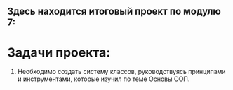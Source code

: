 ## Здесь находится итоговый проект по модулю 7:
# Задачи проекта:
1. Необходимо создать систему классов, руководствуясь принципами и инструментами, которые изучил по теме Основы ООП.

